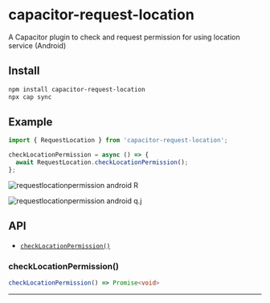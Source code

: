 # capacitor-request-location

A Capacitor plugin to check and request permission for using location service (Android)

## Install

```bash
npm install capacitor-request-location
npx cap sync
```

## Example

```typescript
import { RequestLocation } from 'capacitor-request-location';

checkLocationPermission = async () => {
  await RequestLocation.checkLocationPermission();
};
```
![requestlocationpermission android R](https://github.com/asephermann/pictures/blob/main/requestlocationpermission%20android%20R.jpg)

![requestlocationpermission android q.j](https://github.com/asephermann/pictures/blob/main/requestlocationpermission%20android%20q.jpg)

## API

<docgen-index>

* [`checkLocationPermission()`](#checklocationpermission)

</docgen-index>

<docgen-api>
<!--Update the source file JSDoc comments and rerun docgen to update the docs below-->

### checkLocationPermission()

```typescript
checkLocationPermission() => Promise<void>
```

--------------------

</docgen-api>
